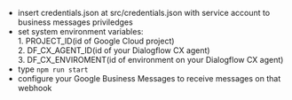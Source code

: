 - insert credentials.json at src/credentials.json with service account to business messages priviledges
- set system environment variables: 
 <br />1. PROJECT_ID(id of Google Cloud project)
 <br />2. DF_CX_AGENT_ID(id of your Dialogflow CX agent)
 <br />3. DF_CX_ENVIROMENT(id of environment on your Dialogflow CX agent)
 - type `npm run start`
 - configure your Google Business Messages to receive messages on that webhook
